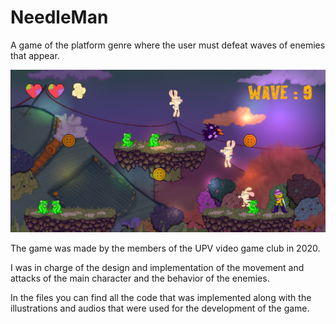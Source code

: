 # NeedleMan
A game of the platform genre where the user must defeat waves of enemies that appear.

![alt text](https://github.com/VicenteMurguiSanchis/NeedleMan/blob/main/Needle%20Man.PNG)

The game was made by the members of the UPV video game club in 2020.

I was in charge of the design and implementation of the movement and attacks of the main character and the behavior of the enemies.

In the files you can find all the code that was implemented along with the illustrations and audios that were used for the development of the game.
